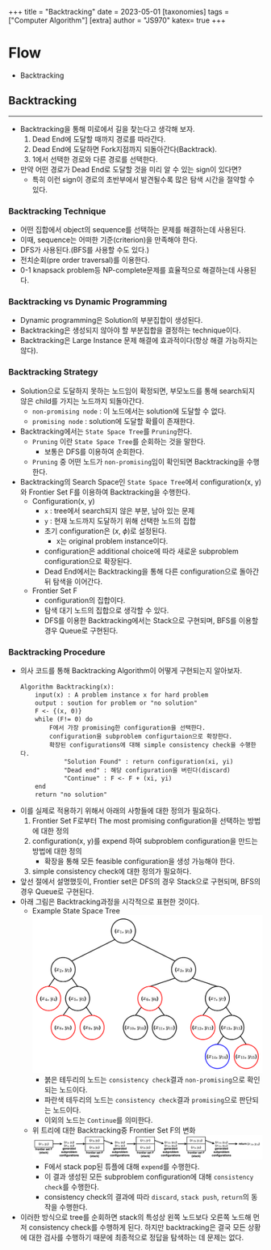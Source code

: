 +++
title = "Backtracking"
date = 2023-05-01
[taxonomies]
tags = ["Computer Algorithm"]
[extra]
author = "JS970"
katex= true
+++
# Flow
- Backtracking

## Backtracking
---
- Backtracking을 통해 미로에서 길을 찾는다고 생각해 보자.
	1. Dead End에 도달할 때까지 경로를 따라간다.
	2. Dead End에 도달하면 Fork지점까지 되돌아간다(Backtrack).
	3. 1에서 선택한 경로와 다른 경로를 선택한다.
- 만약 어떤 경로가 Dead End로 도달할 것을 미리 알 수 있는 sign이 있다면?
	- 특히 이런 sign이 경로의 초반부에서 발견될수록 많은 탐색 시간을 절약할 수 있다.

### Backtracking Technique
- 어떤 집합에서 object의 sequence를 선택하는 문제를 해결하는데 사용된다.
- 이때, sequence는 어떠한 기준(criterion)을 만족해야 한다.
- DFS가 사용된다.(BFS를 사용할 수도 있다.)
- 전치순회(pre order traversal)를 이용한다.
- 0-1 knapsack problem등 NP-complete문제를 효율적으로 해결하는데 사용된다.

### Backtracking vs Dynamic Programming
- Dynamic programming은 Solution의 부분집합이 생성된다.
- Backtracking은 생성되지 않아야 할 부분집합을 결정하는 technique이다.
- Backtracking은 Large Instance 문제 해결에 효과적이다(항상 해결 가능하지는 않다).

### Backtracking Strategy
- Solution으로 도달하지 못하는 노드임이 확정되면, 부모노드를 통해 search되지 않은 child를 가지는 노드까지 되돌아간다.
	- `non-promising node` : 이 노드에서는 solution에 도달할 수 없다.
	- `promising node` : solution에 도달할 확률이 존재한다.
- Backtracking에서는 `State Space Tree`를 `Pruning`한다.
	- `Pruning` 이란 `State Space Tree`를 순회하는 것을 말한다.
		- 보통은 DFS를 이용하여 순회한다.
	- `Pruning` 중 어떤 노드가 `non-promising`임이 확인되면 Backtracking을 수행한다.
- Backtracking의 Search Space인 `State Space Tree`에서 configuration(x, y)와 Frontier Set F를 이용하여 Backtracking을 수행한다.
	- Configuration(x, y)
		- `x` : tree에서 search되지 않은 부분, 남아 있는 문제
		- `y` : 현재 노드까지 도달하기 위해 선택한 노드의 집합
		- 초기 configuration은 ($x$, $\phi$)로 설정된다.
			- x는 original problem instance이다.
		- configuration은 additional choice에 따라 새로운 subproblem configuration으로 확장된다.
		- Dead End에서는 Backtracking을 통해 다른 configuration으로 돌아간 뒤 탐색을 이어간다.
	- Frontier Set F
		- configuration의 집합이다.
		- 탐색 대기 노드의 집합으로 생각할 수 있다.
		- DFS를 이용한 Backtracking에서는 Stack으로 구현되며, BFS를 이용할 경우 Queue로 구현된다.

### Backtracking Procedure
- 의사 코드를 통해 Backtracking Algorithm이 어떻게 구현되는지 알아보자.
	```pesudo
	Algorithm Backtracking(x):
		input(x) : A problem instance x for hard problem
		output : soution for problem or "no solution" 
		F <- {(x, 0)}
		while (F!= 0) do
			F에서 가장 promising한 configuration을 선택한다.
			configuration을 subproblem configurtaion으로 확장한다.
			확장된 configurations에 대해 simple consistency check을 수행한다.
				"Solution Found" : return configuration(xi, yi)
				"Dead end" : 해당 configuration을 버린다(discard)
				"Continue" : F <- F + (xi, yi)
		end
		return "no solution"
	```
- 이를 실제로 적용하기 위해서 아래의 사항들에 대한 정의가 필요하다.
	1. Frontier Set F로부터 The most promising configuration을 선택하는 방법에 대한 정의
	2. configuration(x, y)를 expend 하여 subproblem configuration을 만드는 방법에 대한 정의
		- 확장을 통해 모든 feasible configuration을 생성 가능해야 한다.
	3. simple consistency check에 대한 정의가 필요하다.
- 앞선 절에서 설명했듯이, Frontier set은 DFS의 경우 Stack으로 구현되며, BFS의 경우 Queue로 구현된다.
- 아래 그림은 Backtracking과정을 시각적으로 표현한 것이다.
	- Example State Space Tree![Example State Space Tree](/image/Algorithm/backtracking_tree.png)
		- 붉은  테두리의 노드는 `consistency check`결과 `non-promising`으로 확인되는 노드이다.
		- 파란색 테두리의 노드는 `consistency check`결과 `promising`으로 판단되는 노드이다.
		- 이외의 노드는 `Continue`를 의미한다.
	- 위 트리에 대한 Backtracking중 Frontier Set F의 변화![Frontier Set F](/image/Algorithm/frontier_set.png)
		- F에서 stack pop된 튜플에 대해 `expend`를 수행한다.
		- 이 결과 생성된 모든 subproblem configuration에 대해 `consistency check`를 수행한다.
		- consistency check의 결과에 따라 `discard`, `stack push`, `return`의 동작을 수행한다.
- 이러한 방식으로 tree를 순회하면 stack의 특성상 왼쪽 노드보다 오른쪽 노드해 먼저 consistency check를 수행하게 된다. 하지만 backtracking은 결국 모든 상황에 대한 검사를 수행하기 때문에 최종적으로 정답을 탐색하는 데 문제는 없다.